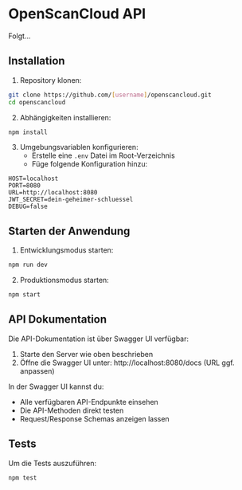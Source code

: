 # OpenScanCloud API

Folgt...

## Installation

1. Repository klonen:
```bash
git clone https://github.com/[username]/openscancloud.git
cd openscancloud
```

2. Abhängigkeiten installieren:
```bash
npm install
```

3. Umgebungsvariablen konfigurieren:
   - Erstelle eine `.env` Datei im Root-Verzeichnis
   - Füge folgende Konfiguration hinzu:
```properties
HOST=localhost
PORT=8080
URL=http://localhost:8080
JWT_SECRET=dein-geheimer-schluessel
DEBUG=false
```

## Starten der Anwendung

1. Entwicklungsmodus starten:
```bash
npm run dev
```

2. Produktionsmodus starten:
```bash
npm start
```

## API Dokumentation

Die API-Dokumentation ist über Swagger UI verfügbar:

1. Starte den Server wie oben beschrieben
2. Öffne die Swagger UI unter: http://localhost:8080/docs (URL ggf. anpassen)

In der Swagger UI kannst du:
- Alle verfügbaren API-Endpunkte einsehen
- Die API-Methoden direkt testen
- Request/Response Schemas anzeigen lassen

## Tests

Um die Tests auszuführen:
```bash
npm test
```

